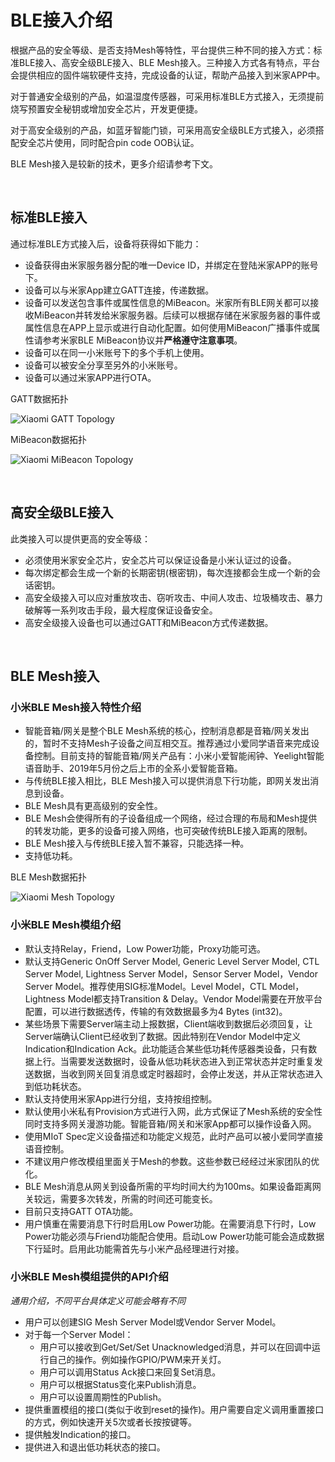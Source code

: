 # BLE接入介绍

​根据产品的安全等级、是否支持Mesh等特性，平台提供三种不同的接入方式：标准BLE接入、高安全级BLE接入、BLE Mesh接入。三种接入方式各有特点，平台会提供相应的固件端软硬件支持，完成设备的认证，帮助产品接入到米家APP中。

​对于普通安全级别的产品，如温湿度传感器，可采用标准BLE方式接入，无须提前烧写预置安全秘钥或增加安全芯片，开发更便捷。

​对于高安全级别的产品，如蓝牙智能门锁，可采用高安全级BLE方式接入，必须搭配安全芯片使用，同时配合pin code OOB认证。

BLE Mesh接入是较新的技术，更多介绍请参考下文。

<br/>

## 标准BLE接入

通过标准BLE方式接入后，设备将获得如下能力：
- 设备获得由米家服务器分配的唯一Device ID，并绑定在登陆米家APP的账号下。
- 设备可以与米家App建立GATT连接，传递数据。
- 设备可以发送包含事件或属性信息的MiBeacon。米家所有BLE网关都可以接收MiBeacon并转发给米家服务器。后续可以根据存储在米家服务器的事件或属性信息在APP上显示或进行自动化配置。如何使用MiBeacon广播事件或属性请参考米家BLE MiBeacon协议并**严格遵守注意事项**。
- 设备可以在同一小米账号下的多个手机上使用。
- 设备可以被安全分享至另外的小米账号。
- 设备可以通过米家APP进行OTA。

GATT数据拓扑

![Xiaomi GATT Topology](./pics/gatt-topology.png)

MiBeacon数据拓扑

![Xiaomi MiBeacon Topology](./pics/mibeacon-topology.png)

<br/>

## 高安全级BLE接入

此类接入可以提供更高的安全等级：
- 必须使用米家安全芯片，安全芯片可以保证设备是小米认证过的设备。
- 每次绑定都会生成一个新的长期密钥(根密钥)，每次连接都会生成一个新的会话密钥。
- 高安全级接入可以应对重放攻击、窃听攻击、中间人攻击、垃圾桶攻击、暴力破解等一系列攻击手段，最大程度保证设备安全。
- 高安全级接入设备也可以通过GATT和MiBeacon方式传递数据。

<br/>

## BLE Mesh接入

### 小米BLE Mesh接入特性介绍

- 智能音箱/网关是整个BLE Mesh系统的核心，控制消息都是音箱/网关发出的，暂时不支持Mesh子设备之间互相交互。推荐通过小爱同学语音来完成设备控制。目前支持的智能音箱/网关产品有：小米小爱智能闹钟、Yeelight智能语音助手、2019年5月份之后上市的全系小爱智能音箱。
- 与传统BLE接入相比，BLE Mesh接入可以提供消息下行功能，即网关发出消息到设备。
- BLE Mesh具有更高级别的安全性。
- BLE Mesh会使得所有的子设备组成一个网络，经过合理的布局和Mesh提供的转发功能，更多的设备可接入网络，也可突破传统BLE接入距离的限制。
- BLE Mesh接入与传统BLE接入暂不兼容，只能选择一种。
- 支持低功耗。

BLE Mesh数据拓扑

![Xiaomi Mesh Topology](./pics/mesh-topology.png)

### 小米BLE Mesh模组介绍

- 默认支持Relay，Friend，Low Power功能，Proxy功能可选。
- 默认支持Generic OnOff Server Model, Generic Level Server Model, CTL Server Model, Lightness Server Model，Sensor Server Model，Vendor Server Model。推荐使用SIG标准Model。Level Model，CTL Model，Lightness Model都支持Transition & Delay。Vendor Model需要在开放平台配置，可以进行数据透传，传输的有效数据最多为4 Bytes (int32)。
- 某些场景下需要Server端主动上报数据，Client端收到数据后必须回复，让Server端确认Client已经收到了数据。因此特别在Vendor Model中定义Indication和Indication Ack。此功能适合某些低功耗传感器类设备，只有数据上行。当需要发送数据时，设备从低功耗状态进入到正常状态并定时重复发送数据，当收到网关回复消息或定时器超时，会停止发送，并从正常状态进入到低功耗状态。
- 默认支持使用米家App进行分组，支持按组控制。
- 默认使用小米私有Provision方式进行入网，此方式保证了Mesh系统的安全性同时支持多网关漫游功能。智能音箱/网关和米家App都可以操作设备入网。
- 使用MIoT Spec定义设备描述和功能定义规范，此时产品可以被小爱同学直接语音控制。
- 不建议用户修改模组里面关于Mesh的参数。这些参数已经经过米家团队的优化。
- BLE Mesh消息从网关到设备所需的平均时间大约为100ms。如果设备距离网关较远，需要多次转发，所需的时间还可能变长。
- 目前只支持GATT OTA功能。
- 用户慎重在需要消息下行时启用Low Power功能。在需要消息下行时，Low Power功能必须与Friend功能配合使用。启动Low Power功能可能会造成数据下行延时。启用此功能需首先与小米产品经理进行对接。

### 小米BLE Mesh模组提供的API介绍

*通用介绍，不同平台具体定义可能会略有不同*

- 用户可以创建SIG Mesh Server Model或Vendor Server Model。
- 对于每一个Server Model：
  - 用户可以接收到Get/Set/Set Unacknowledged消息，并可以在回调中运行自己的操作。例如操作GPIO/PWM来开关灯。
  - 用户可以调用Status Ack接口来回复Set消息。
  - 用户可以根据Status变化来Publish消息。
  - 用户可以设置周期性的Publish。
- 提供重置模组的接口(类似于收到reset的操作)。用户需要自定义调用重置接口的方式，例如快速开关5次或者长按按键等。
- 提供触发Indication的接口。
- 提供进入和退出低功耗状态的接口。
